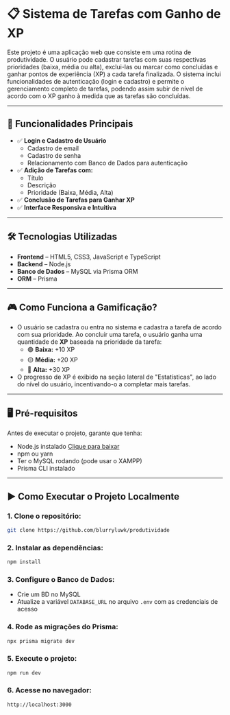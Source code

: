 # 📋 Sistema de Tarefas com Ganho de XP

Este projeto é uma aplicação web que consiste em uma rotina de produtividade. O usuário pode cadastrar tarefas com suas respectivas prioridades (baixa, média ou alta), exclui-las ou marcar como concluídas e ganhar pontos de experiência (XP) a cada tarefa finalizada. O sistema inclui funcionalidades de autenticação (login e cadastro) e permite o gerenciamento completo de tarefas, podendo assim subir de nível de acordo com o XP ganho à medida que as tarefas são concluídas.

---

## 🚀 Funcionalidades Principais

- ✅ **Login e Cadastro de Usuário**
  - Cadastro de email
  - Cadastro de senha
  - Relacionamento com Banco de Dados para autenticação
- ✅ **Adição de Tarefas com:**
  - Título
  - Descrição
  - Prioridade (Baixa, Média, Alta)
- ✅ **Conclusão de Tarefas para Ganhar XP**
- ✅ **Interface Responsiva e Intuitiva**

---

## 🛠️ Tecnologias Utilizadas

- **Frontend** – HTML5, CSS3, JavaScript e TypeScript
- **Backend** – Node.js
- **Banco de Dados** – MySQL via Prisma ORM
- **ORM** – Prisma

---

## 🎮 Como Funciona a Gamificação?

- O usuário se cadastra ou entra no sistema e cadastra a tarefa de acordo com sua prioridade. Ao concluir uma tarefa, o usuário ganha uma quantidade de **XP** baseada na prioridade da tarefa:
  - 🟢 **Baixa:** +10 XP
  - 🟡 **Média:** +20 XP
  - 🔴 **Alta:** +30 XP
- O progresso de XP é exibido na seção lateral de "Estatísticas", ao lado do nível do usuário, incentivando-o a completar mais tarefas.

---

## 🖥️ Pré-requisitos

Antes de executar o projeto, garante que tenha:
- Node.js instalado [Clique para baixar](https://nodejs.org/)
- npm ou yarn
- Ter o MySQL rodando (pode usar o XAMPP)
- Prisma CLI instalado

---

## ▶️ Como Executar o Projeto Localmente

### 1. Clone o repositório:
```bash
git clone https://github.com/blurryluwk/produtividade
```
### 2. Instalar as dependências:
```bash
npm install
```
### 3. Configure o Banco de Dados:
- Crie um BD no MySQL
- Atualize a variável ```DATABASE_URL``` no arquivo ```.env``` com as credenciais de acesso
### 4. Rode as migrações do Prisma:
```bash
npx prisma migrate dev
```
### 5. Execute o projeto:
```bash
npm run dev
```
### 6. Acesse no navegador:
```http://localhost:3000```